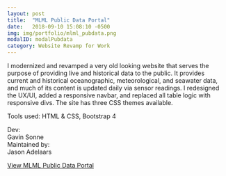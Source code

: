 ```yaml
---
layout: post
title:  "MLML Public Data Portal"
date:   2018-09-10 15:08:10 -0500
img: img/portfolio/mlml_pubdata.png
modalID: modalPubdata
category: Website Revamp for Work
---
```


I modernized and revamped a very old looking website that serves the purpose of providing live and historical data to the public. It provides current and historical oceanographic, meteorological, and seawater data, and much of its content is updated daily via sensor readings. I redesigned the UX/UI, added a responsive navbar, and replaced all table logic with responsive divs. The site has three CSS themes available.

Tools used: HTML & CSS, Bootstrap 4

Dev:   
Gavin Sonne  
Maintained by:	
Jason Adelaars

[View MLML Public Data Portal](http://pubdata.mlml.calstate.edu/)